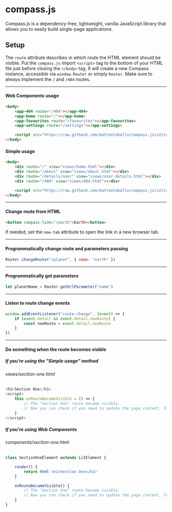 
# compass.js
Compass.js is a dependency-free, lightweight, vanilla JavaScript library that allows you to easily build single-page applications.

## Setup
The `route` attribute describes in which route the HTML element should be visible.
Put the `compass.js` import `<script>` tag to the bottom of your HTML file just before closing the `</body>` tag. It will create a new Compass instance, accessible via `window.Router` or simply `Router`.
Make sure to always implement the `/` and `/404` routes.
___________________________________________________________________________________________
#### Web Components usage
```html
<body>
    <app-404 route="/404"></app-404>
    <app-home route="/"></app-home>
    <app-favourites route="/favourites"></app-favourites>
    <app-settings route="/settings"></app-settings>

    <script src="https://raw.githack.com/matteolobello/compass.js/v2/compass.min.js"></script>
</body>
```
#### Simple usage
```html
<body>
    <div route="/" view="views/home.html"></div>
    <div route="/about" view="views/about.html"></div>
    <div route="/details/user" view="views/user-details.html"></div>
    <div route="/404" view="views/404.html"></div>

    <script src="https://raw.githack.com/matteolobello/compass.js/v2/compass.min.js"></script>
</body>
```
___________________________________________________________________________________________
#### Change route from HTML
```html
<button compass-link="/earth">Earth</button>
```
If needed, set the `new-tab` attribute to open the link in a new browser tab.
___________________________________________________________________________________________
#### Programmatically change route and parameters passing
```js
Router.changeRoute("/planet", { name: "earth" })
``` 
___________________________________________________________________________________________
#### Programmatically get parameters
```js
let planetName = Router.getUrlParameter("name")
```
___________________________________________________________________________________________
#### Listen to route change events
```js
window.addEventListener("route-change", (event) => {
    if (event.detail && event.detail.newRoute) {
        const newRoute = event.detail.newRoute
    }
})
```
___________________________________________________________________________________________
#### Do something when the route becomes visible
##### If you're using the "Simple usage" method
###### views/section-one.html
```js
<h1>Section One</h1>
<script>
    this.onRouteBecameVisible = () => {
        // The "Section One" route became visible.
        // Now you can check if you need to update the page content, for example.
    }
</script>
```
##### If you're using Web Components
###### components/section-one.html
```js
class SectionOneElement extends LitElement {

    render() {
        return html`<h1>Section One</h1>`
    }

    onRouteBecameVisible() {
        // The "Section One" route became visible.
        // Now you can check if you need to update the page content, for example.
    }
}
```
